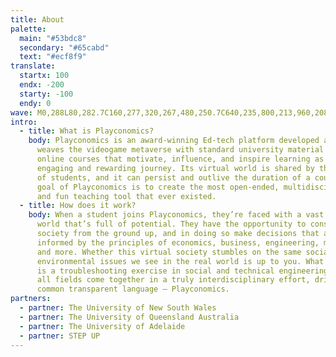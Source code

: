 ```yaml
---
title: About
palette:
  main: "#53bdc8"
  secondary: "#65cabd"
  text: "#ecf8f9"
translate:
  startx: 100
  endx: -200
  starty: -100
  endy: 0
wave: M0,288L80,282.7C160,277,320,267,480,250.7C640,235,800,213,960,208C1120,203,1280,213,1360,218.7L1440,224L1440,320L1360,320C1280,320,1120,320,960,320C800,320,640,320,480,320C320,320,160,320,80,320L0,320Z
intro:
  - title: What is Playconomics?
    body: Playconomics is an award-winning Ed-tech platform developed at UNSW that
      weaves the videogame metaverse with standard university material to create
      online courses that motivate, influence, and inspire learning as a fun,
      engaging and rewarding journey. Its virtual world is shared by thousands
      of students, and it can persist and outlive the duration of a course. The
      goal of Playconomics is to create the most open-ended, multidisciplinary
      and fun teaching tool that ever existed.
  - title: How does it work?
    body: When a student joins Playconomics, they’re faced with a vast, persistent
      world that’s full of potential. They have the opportunity to construct a
      society from the ground up, and in doing so make decisions that are
      informed by the principles of economics, business, engineering, medicine,
      and more. Whether this virtual society stumbles on the same social and
      environmental issues we see in the real world is up to you. What follows
      is a troubleshooting exercise in social and technical engineering, where
      all fields come together in a truly interdisciplinary effort, driven by a
      common transparent language – Playconomics.
partners:
  - partner: The University of New South Wales
  - partner: The University of Queensland Australia
  - partner: The University of Adelaide
  - partner: STEP UP
---
```

